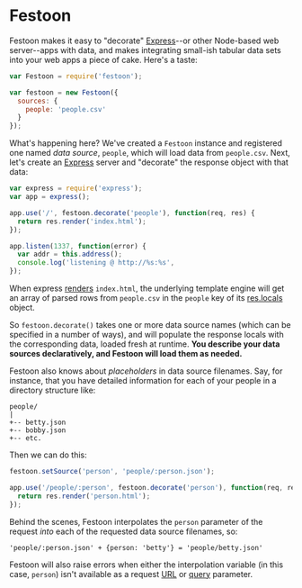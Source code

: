 # Festoon
Festoon makes it easy to "decorate" [Express]--or other Node-based web
server--apps with data, and makes integrating small-ish tabular data sets into
your web apps a piece of cake. Here's a taste:

```js
var Festoon = require('festoon');

var festoon = new Festoon({
  sources: {
    people: 'people.csv'
  }
});
```

What's happening here? We've created a `Festoon` instance and registered one
named *data source*, `people`, which will load data from `people.csv`. Next,
let's create an [Express] server and "decorate" the response object with that
data:

```js
var express = require('express');
var app = express();

app.use('/', festoon.decorate('people'), function(req, res) {
  return res.render('index.html');
});

app.listen(1337, function(error) {
  var addr = this.address();
  console.log('listening @ http://%s:%s', 
});
```

When express [renders]() `index.html`, the underlying template engine will get
an array of parsed rows from `people.csv` in the `people` key of its
[res.locals](http://expressjs.com/4x/api.html#res.locals) object.

So `festoon.decorate()` takes one or more data source names (which can be
specified in a number of ways), and will populate the response locals with the
corresponding data, loaded fresh at runtime. **You describe your data sources
declaratively, and Festoon will load them as needed.**

Festoon also knows about *placeholders* in data source filenames. Say, for
instance, that you have detailed information for each of your people in a
directory structure like:

```
people/
|
+-- betty.json
+-- bobby.json
+-- etc.
```

Then we can do this:

```js
festoon.setSource('person', 'people/:person.json');

app.use('/people/:person', festoon.decorate('person'), function(req, res) {
  return res.render('person.html');
});
```

Behind the scenes, Festoon interpolates the `person` parameter of the request
*into* each of the requested data source filenames, so:

```
'people/:person.json' + {person: 'betty'} = 'people/betty.json'
```

Festoon will also raise errors when either the interpolation variable (in
this case, `person`) isn't available as a request
[URL](http://expressjs.com/4x/api.html#req.params) or
[query](http://expressjs.com/4x/api.html#req.query) parameter.

[Express]: http://expressjs.com/
